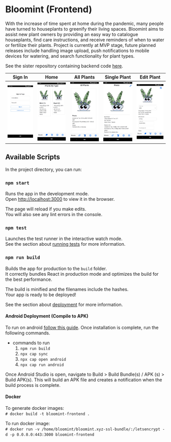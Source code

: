 # Bloomint (Frontend)

With the increase of time spent at home during the pandemic, many people have turned to houseplants to greenify their living spaces. Bloomint aims to assist new plant owners by providing an easy way to catalogue houseplants, find care instructions, and receive reminders of when to water or fertilize their plants. Project is currently at MVP stage, future planned releases include handling image upload, push notifications to mobile devices for watering, and search functionality for plant types.

See the sister repository containing backend code [here](https://github.com/chantellechan1/bloomint-backend).

| Sign In | Home | All Plants | Single Plant | Edit Plant |
| :---: | :---: | :---: | :---: | :---: |
| ![sign in page](https://github.com/chantellechan1/bloomint-frontend/blob/main/docs/images/sign_in.png) | ![home page](https://github.com/chantellechan1/bloomint-frontend/blob/main/docs/images/home.png) | ![all plants page](https://github.com/chantellechan1/bloomint-frontend/blob/main/docs/images/all_plants.png) | ![single plant page](https://github.com/chantellechan1/bloomint-frontend/blob/main/docs/images/single_plant.png) | ![edit page](https://github.com/chantellechan1/bloomint-frontend/blob/main/docs/images/edit_plant.png) |

## Available Scripts

In the project directory, you can run:

### `npm start`

Runs the app in the development mode.\
Open [http://localhost:3000](http://localhost:3000) to view it in the browser.

The page will reload if you make edits.\
You will also see any lint errors in the console.

### `npm test`

Launches the test runner in the interactive watch mode.\
See the section about [running tests](https://facebook.github.io/create-react-app/docs/running-tests) for more information.

### `npm run build`

Builds the app for production to the `build` folder.\
It correctly bundles React in production mode and optimizes the build for the best performance.

The build is minified and the filenames include the hashes.\
Your app is ready to be deployed!  

See the section about [deployment](https://facebook.github.io/create-react-app/docs/deployment) for more information.

#### Android Deployment (Compile to APK)
To run on android [follow this guide](https://capacitorjs.com/docs/android#adding-the-android-platform). Once installation is complete, run the following commands.  
* commands to run
    1. `npm run build`
    2. `npx cap sync`
    3. `npx cap open android`
    4. `npx cap run android`  
    
Once Android Studio is open, navigate to Build > Build Bundle(s) / APK (s) > Build APK(s). This will build an APK file and creates a notification when the build process is complete.


#### Docker
To generate docker images:  
```# docker build -t bloomint-frontend .```

To run docker image:  
```# docker run -v /home/bloomint/bloomint.xyz-ssl-bundle/:/letsencrypt -d -p 0.0.0.0:443:3000 bloomint-frontend```
